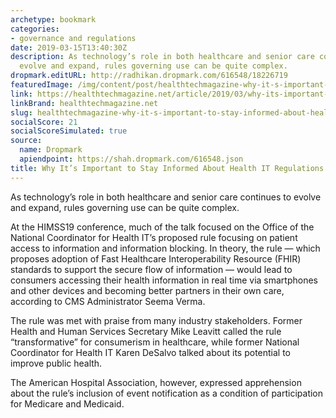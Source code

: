 ```yaml
---
archetype: bookmark
categories:
- governance and regulations
date: 2019-03-15T13:40:30Z
description: As technology’s role in both healthcare and senior care continues to
  evolve and expand, rules governing use can be quite complex.
dropmark.editURL: http://radhikan.dropmark.com/616548/18226719
featuredImage: /img/content/post/healthtechmagazine-why-it-s-important-to-stay-informed-about-health-it-regulations.jpg
link: https://healthtechmagazine.net/article/2019/03/why-its-important-stay-informed-about-health-it-regulations
linkBrand: healthtechmagazine.net
slug: healthtechmagazine-why-it-s-important-to-stay-informed-about-health-it-regulations
socialScore: 21
socialScoreSimulated: true
source:
  name: Dropmark
  apiendpoint: https://shah.dropmark.com/616548.json
title: Why It’s Important to Stay Informed About Health IT Regulations
---
```

As technology’s role in both healthcare and senior care continues to evolve and expand, rules governing use can be quite complex.

At the HIMSS19 conference, much of the talk focused on the Office of the National Coordinator for Health IT’s proposed rule focusing on patient access to information and information blocking. In theory, the rule — which proposes adoption of Fast Healthcare Interoperability Resource (FHIR) standards to support the secure flow of information — would lead to consumers accessing their health information in real time via smartphones and other devices and becoming better partners in their own care, according to CMS Administrator Seema Verma.

The rule was met with praise from many industry stakeholders. Former Health and Human Services Secretary Mike Leavitt called the rule “transformative” for consumerism in healthcare, while former National Coordinator for Health IT Karen DeSalvo talked about its potential to improve public health.

The American Hospital Association, however, expressed apprehension about the rule’s inclusion of event notification as a condition of participation for Medicare and Medicaid.

